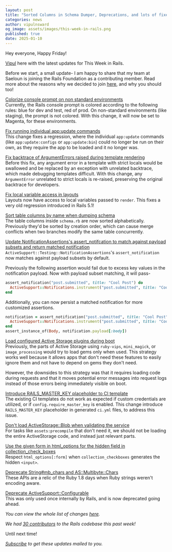 ```yaml
---
layout: post
title: "Sorted Columns in Schema Dumper, Deprecations, and lots of fixes!"
categories: news
author: vipulnsward
og_image: assets/images/this-week-in-rails.png
published: true
date: 2025-01-10
---
```


Hey everyone, Happy Friday!

[Vipul](https://www.saeloun.com/team/vipul) here with the latest updates for This Week in Rails. 

Before we start, a small update- I am happy to share that my team at Saeloun is joining the Rails Foundation as a contributing member.
Read more about the reasons why we decided to join [here](https://rubyonrails.org/2025/1/10/saeloun-joins-rails-foundation), and why you should too!

[Colorize console prompt on non standard environments](https://github.com/rails/rails/pull/53027)  
Currently, the Rails console prompt is colored according to the following rules: blue for dev and test, red of prod.
On non-standard environments (like staging), the prompt is not colored. With this change, it will now be set to Magenta, for these environments.

[Fix running individual app:update commands](https://github.com/rails/rails/pull/54098)  
This change fixes a regression, where the individual `app:update` commands (like `app:update:configs` or `app:update:bin`) could no longer be run on their own, 
as they require the app to be loaded and it no longer was.

[Fix backtrace of ArgumentErrors raised during template rendering](https://github.com/rails/rails/pull/54133)  
Before this fix, any argument error in a template with strict locals would be swallowed and be replaced by an exception with unrelated backtrace, 
which made debugging templates difficult.
With this change, any `ArgumentError` unrelated to strict locals is re-raised, preserving the original backtrace for developers.

[Fix local variable access in layouts](https://github.com/rails/rails/pull/54020)  
Layouts now have access to local variables passed to `render`.
This fixes a very old regression introduced in Rails 5.1!

[Sort table columns by name when dumping schema](https://github.com/rails/rails/pull/53281)  
The table columns inside `schema.rb` are now sorted alphabetically.
Previously they'd be sorted by creation order, which can cause merge conflicts when two branches modify the same table concurrently.

[Update NotificationAssertions's assert_notifcation to match against payload subsets and return matched notification](https://github.com/rails/rails/pull/54126)  
`ActiveSupport::Testing::NotificationAssertions`'s `assert_notification` now matches against payload subsets by default.

Previously the following assertion would fail due to excess key values in the notification payload. Now with payload subset matching, it will pass-

```ruby
assert_notification("post.submitted", title: "Cool Post") do
  ActiveSupport::Notifications.instrument("post.submitted", title: "Cool Post", body: "Cool Body")
end
```

Additionally, you can now persist a matched notification for more customized assertions.

```ruby
notification = assert_notification("post.submitted", title: "Cool Post") do
  ActiveSupport::Notifications.instrument("post.submitted", title: "Cool Post", body: Body.new("Cool Body"))
end
assert_instance_of(Body, notification.payload[:body])
```

[Load configured Active Storage plugins during boot](https://github.com/rails/rails/pull/45100)    
Previously, the parts of Active Storage using `ruby-vips`, `mini_magick`, or `image_processing` would try to load gems only when used. 
This strategy works well because it allows apps that don't need these features to easily ignore them and not have to depend on gems they don't need.

However, the downsides to this strategy was that it requires loading code during requests and that it moves potential error messages into request
logs instead of those errors being immediately visible on boot.

[Introduce RAILS_MASTER_KEY placeholder to CI template](https://github.com/rails/rails/pull/52230)  
The existing CI templates do not work as expected if custom credentials are utilized, or if `config.require_master_key` is enabled.
This change introduce `RAILS_MASTER_KEY` placeholder in generated `ci.yml` files, to address this issue.

[Don't load ActiveStorage::Blob when validating the service](https://github.com/rails/rails/pull/54142)  
For tasks like `assets:precompile` that don't need it, we should not be loading the entire ActiveStorage code, and instead just relevant parts.

[Use the given form in html_options for the hidden field in collection_check_boxes](https://github.com/rails/rails/pull/51746)  
Respect `html_options[:form]` when `collection_checkboxes` generates the hidden `<input>`.

[Deprecate String#mb_chars and AS::Multibyte::Chars](https://github.com/rails/rails/pull/54081)  
These APIs are a relic of the Ruby 1.8 days when Ruby strings weren't encoding aware.

[Deprecate ActiveSupport::Configurable](https://github.com/rails/rails/pull/53970)  
This was only used once internally by Rails, and is now deprecated going ahead.


_You can view the whole list of changes [here](https://github.com/rails/rails/compare/@%7B2025-01-04%7D...main@%7B2025-01-10%7D)._  

_We had [30 contributors](https://contributors.rubyonrails.org/contributors/in-time-window/20250104-20250110) to the Rails codebase this past week!_

Until next time!

_[Subscribe](https://world.hey.com/this.week.in.rails) to get these updates mailed to you._

